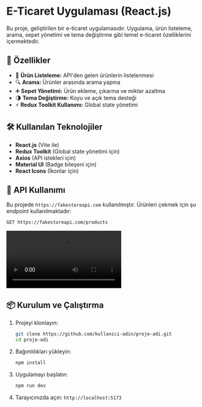# E-Ticaret Uygulaması (React.js)

Bu proje, geliştirilen bir e-ticaret uygulamasıdır. Uygulama, ürün listeleme, arama, sepet yönetimi ve tema değiştirme gibi temel e-ticaret özelliklerini içermektedir.

## 🚀 Özellikler
- 🛒 **Ürün Listeleme:** API'den gelen ürünlerin listelenmesi
- 🔍 **Arama:** Ürünler arasında arama yapma
- ➕ **Sepet Yönetimi:** Ürün ekleme, çıkarma ve miktar azaltma
- 🌗 **Tema Değiştirme:** Koyu ve açık tema desteği
- ⚡ **Redux Toolkit Kullanımı:** Global state yönetimi

## 🛠️ Kullanılan Teknolojiler
- **React.js** (Vite ile)
- **Redux Toolkit** (Global state yönetimi için)
- **Axios** (API istekleri için)
- **Material UI** (Badge bileşeni için)
- **React Icons** (İkonlar için)

## 📝 API Kullanımı
Bu projede `https://fakestoreapi.com` kullanılmıştır. Ürünleri çekmek için şu endpoint kullanılmaktadır:
```sh
GET https://fakestoreapi.com/products
```

![image](./src/images/Kayıt%202025-02-13%20220905.mp4)

## 📦 Kurulum ve Çalıştırma
1. Projeyi klonlayın:
   ```sh
   git clone https://github.com/kullanici-adin/proje-adi.git
   cd proje-adi
   ```
2. Bağımlılıkları yükleyin:
   ```sh
   npm install
   ```
3. Uygulamayı başlatın:
   ```sh
   npm run dev
   ```
4. Tarayıcınızda açın: `http://localhost:5173`
